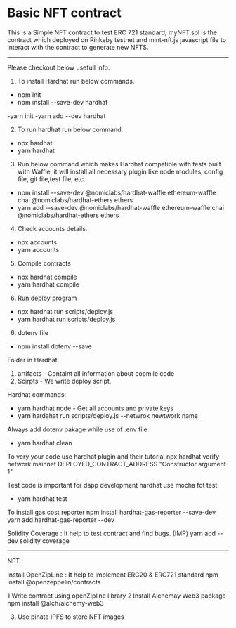 # Basic NFT contract 

This is a Simple NFT contract to test ERC 721 standard, myNFT.sol is the contract which deployed on Rinkeby testnet and mint-nft.js javascript file to interact with the contract to generate new NFTS.

-----------------------------------------------------------------------------------------------------------------------------------------------------------------------
Please checkout below usefull info.

1. To install Hardhat run below commands.
  - npm init
  - npm install --save-dev hardhat

 -yarn init
 -yarn add --dev hardhat


2. To run hardhat run below command.
  - npx hardhat
 - yarn hardhat

3. Run below command which makes Hardhat compatible with tests built with Waffle, it will install all necessary plugin like node modules,
   config file, git file,test file, etc.
   
 -  npm install --save-dev @nomiclabs/hardhat-waffle ethereum-waffle chai @nomiclabs/hardhat-ethers ethers
- yarn add --save-dev @nomiclabs/hardhat-waffle ethereum-waffle chai @nomiclabs/hardhat-ethers ethers

4. Check accounts details.
  - npx accounts
  - yarn accounts

5. Compile contracts
  - npx hardhat compile
 - yarn hardhat compile

6. Run deploy program
 - npx hardhat run scripts/deploy.js
  - yarn hardhat run scripts/deploy.js

6. dotenv file 
  - npm install dotenv --save


Folder in Hardhat
1. artifacts  - Containt all information about copmile code
2. Scirpts - We write deploy script.

Hardhat commands:
 - yarn hardhat node - Get all accounts and private keys
 - yarn hardahat run scripts/deploy.js --netwrok newtwork name

Always add dotenv pakage while use of .env file
 - yarn hardhat clean

To very your code use hardhat plugin and their tutorial
npx hardhat verify --network mainnet DEPLOYED_CONTRACT_ADDRESS "Constructor argument 1"

Test code is important for dapp development
hardhat use mocha fot test
 - yarn hardhat test


To install gas cost reporter 
npm install hardhat-gas-reporter --save-dev
yarn add hardhat-gas-reporter --dev

Solidity Coverage : It help to test contract and find bugs. (IMP)
yarn add --dev solidity coverage

-----------------------------------------------------------------------------------------------------------
NFT : 

Install OpenZipLine : It help to implement ERC20 & ERC721 standard
npm install @openzeppelin/contracts

1 Write contract using openZipline library
2  Install Alchemay Web3 package 
   npm install @alch/alchemy-web3

3. Use pinata IPFS to store NFT images

